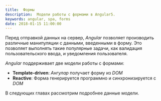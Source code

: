 ```yaml
---
title:  Формы
description:  Модели работы с формами в Angular5.
keywords: angular, spa, forms
date: 2018-01-15 11:00:00
---
```


Перед отправкой данных на сервер, *Angular* позволяет производить различные манипуляции с данными, введенными в форму. Это позволяет выполнять такие популярные задачи, как валидация пользовательского ввода, и уведомления пользователя.

*Angular* поддерживает две модели работы с формами:

+ **Template-driven**: *Ангулар* получает форму из *DOM*
+ **Reactive**: Форма генерируется программно и синхронизируется с *DOM*

В следующих главах рассмотрим подробнее данные модели.
